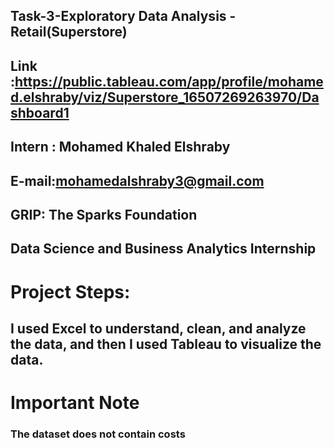 ## Task-3-Exploratory Data Analysis - Retail(Superstore)
## Link :https://public.tableau.com/app/profile/mohamed.elshraby/viz/Superstore_16507269263970/Dashboard1
## Intern : Mohamed Khaled Elshraby
## E-mail:mohamedalshraby3@gmail.com
## GRIP: The Sparks Foundation
## Data Science and Business Analytics Internship

# Project Steps:
## I used Excel to understand, clean, and analyze the data, and then I used Tableau to visualize the data.

# Important Note 
### The dataset does not contain costs
